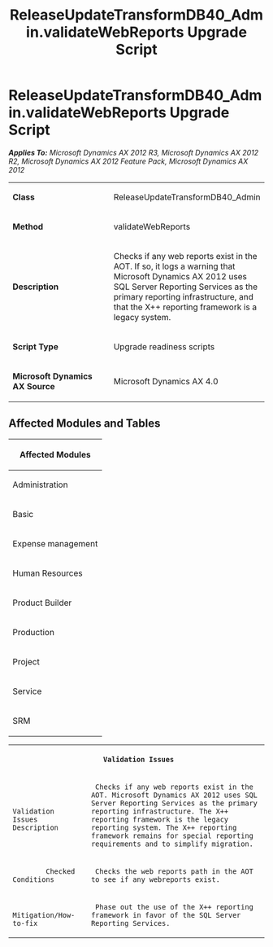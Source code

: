 ﻿---
title: ReleaseUpdateTransformDB40_Admin.validateWebReports Upgrade Script
TOCTitle: ReleaseUpdateTransformDB40_Admin.validateWebReports Upgrade Script
ms:assetid: a1484012-215c-8eff-df3e-6ae8b0ab24e6
ms:mtpsurl: https://msdn.microsoft.com/en-us/library/JJ736725(v=AX.60)
ms:contentKeyID: 49710157
ms.date: 05/18/2015
mtps_version: v=AX.60
---

# ReleaseUpdateTransformDB40\_Admin.validateWebReports Upgrade Script 


_**Applies To:** Microsoft Dynamics AX 2012 R3, Microsoft Dynamics AX 2012 R2, Microsoft Dynamics AX 2012 Feature Pack, Microsoft Dynamics AX 2012_

<table>
<colgroup>
<col style="width: 50%" />
<col style="width: 50%" />
</colgroup>
<tbody>
<tr class="odd">
<td><p><strong>Class</strong></p></td>
<td><p>ReleaseUpdateTransformDB40_Admin</p></td>
</tr>
<tr class="even">
<td><p><strong>Method</strong></p></td>
<td><p>validateWebReports</p></td>
</tr>
<tr class="odd">
<td><p><strong>Description</strong></p></td>
<td><p>Checks if any web reports exist in the AOT. If so, it logs a warning that Microsoft Dynamics AX 2012 uses SQL Server Reporting Services as the primary reporting infrastructure, and that the X++ reporting framework is a legacy system.</p></td>
</tr>
<tr class="even">
<td><p><strong>Script Type</strong></p></td>
<td><p>Upgrade readiness scripts</p></td>
</tr>
<tr class="odd">
<td><p><strong>Microsoft Dynamics AX Source</strong></p></td>
<td><p>Microsoft Dynamics AX 4.0</p></td>
</tr>
</tbody>
</table>


## Affected Modules and Tables

<table>
<colgroup>
<col style="width: 100%" />
</colgroup>
<thead>
<tr class="header">
<th><p>Affected Modules</p></th>
</tr>
</thead>
<tbody>
<tr class="odd">
<td><p>Administration</p></td>
</tr>
<tr class="even">
<td><p>Basic</p></td>
</tr>
<tr class="odd">
<td><p>Expense management</p></td>
</tr>
<tr class="even">
<td><p>Human Resources</p></td>
</tr>
<tr class="odd">
<td><p>Product Builder</p></td>
</tr>
<tr class="even">
<td><p>Production</p></td>
</tr>
<tr class="odd">
<td><p>Project</p></td>
</tr>
<tr class="even">
<td><p>Service</p></td>
</tr>
<tr class="odd">
<td><p>SRM</p></td>
</tr>
</tbody>
</table>


<table xmlns="http://www.w3.org/1999/xhtml">
              <tr><th colspan="2">
		
   <p>
   
	 Validation Issues
  </p>
  </th></tr>
              <tr><td>
		
   <p>
   
	 
            Validation Issues Description
          
  </p>
  </td><td>
		
   <p>
   
	 Checks if any web reports exist in the AOT. Microsoft Dynamics AX 2012 uses SQL Server Reporting Services as the primary reporting infrastructure. The X++ reporting framework is the legacy reporting system. The X++ reporting framework remains for special reporting requirements and to simplify migration. 
  </p>
  </td></tr>
              <tr><td>
		
   <p>
   
	 
            Checked Conditions
          
  </p>
  </td><td>
		
   <p>
   
	 Checks the web reports path in the AOT to see if any webreports exist.
  </p>
  </td></tr>
              <tr><td>
		
   <p>
   
	 
            Mitigation/How-to-fix
          
  </p>
  </td><td>
		
   <p>
   
	 Phase out the use of the X++ reporting framework in favor of the SQL Server Reporting Services.
  </p>
  </td></tr>
            </table>

  


